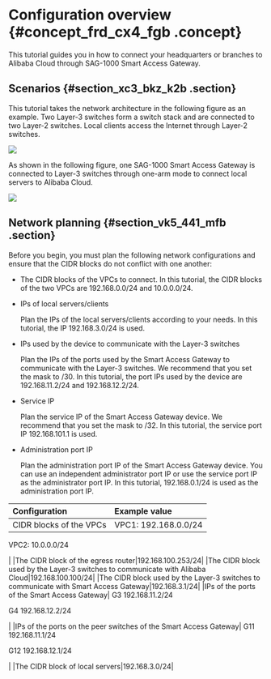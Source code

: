 # Configuration overview {#concept_frd_cx4_fgb .concept}

This tutorial guides you in how to connect your headquarters or branches to Alibaba Cloud through SAG-1000 Smart Access Gateway.

## Scenarios {#section_xc3_bkz_k2b .section}

This tutorial takes the network architecture in the following figure as an example. Two Layer-3 switches form a switch stack and are connected to two Layer-2 switches. Local clients access the Internet through Layer-2 switches.

![](http://static-aliyun-doc.oss-cn-hangzhou.aliyuncs.com/assets/img/23710/155427792013772_en-US.png)

As shown in the following figure, one SAG-1000 Smart Access Gateway is connected to Layer-3 switches through one-arm mode to connect local servers to Alibaba Cloud.

![](http://static-aliyun-doc.oss-cn-hangzhou.aliyuncs.com/assets/img/82225/155427792135023_en-US.png)

## Network planning {#section_vk5_441_mfb .section}

Before you begin, you must plan the following network configurations and ensure that the CIDR blocks do not conflict with one another:

-   The CIDR blocks of the VPCs to connect. In this tutorial, the CIDR blocks of the two VPCs are 192.168.0.0/24 and 10.0.0.0/24.
-   IPs of local servers/clients

    Plan the IPs of the local servers/clients according to your needs. In this tutorial, the IP 192.168.3.0/24 is used.

-   IPs used by the device to communicate with the Layer-3 switches

    Plan the IPs of the ports used by the Smart Access Gateway to communicate with the Layer-3 switches. We recommend that you set the mask to /30. In this tutorial, the port IPs used by the device are 192.168.11.2/24 and 192.168.12.2/24.

-   Service IP

    Plan the service IP of the Smart Access Gateway device. We recommend that you set the mask to /32. In this tutorial, the service port IP 192.168.101.1 is used.

-   Administration port IP

    Plan the administration port IP of the Smart Access Gateway device. You can use an independent administrator port IP or use the service port IP as the administrator port IP. In this tutorial, 192.168.0.1/24 is used as the administration port IP.


|Configuration|Example value|
|:------------|:------------|
|CIDR blocks of the VPCs| VPC1: 192.168.0.0/24

 VPC2: 10.0.0.0/24

 |
|The CIDR block of the egress router|192.168.100.253/24|
|The CIDR block used by the Layer-3 switches to communicate with Alibaba Cloud|192.168.100.100/24|
|The CIDR block used by the Layer-3 switches to communicate with Smart Access Gateway|192.168.3.1/24|
|IPs of the ports of the Smart Access Gateway| G3 192.168.11.2/24

 G4 192.168.12.2/24

 |
|IPs of the ports on the peer switches of the Smart Access Gateway| G11 192.168.11.1/24

 G12 192.168.12.1/24

 |
|The CIDR block of local servers|192.168.3.0/24|

